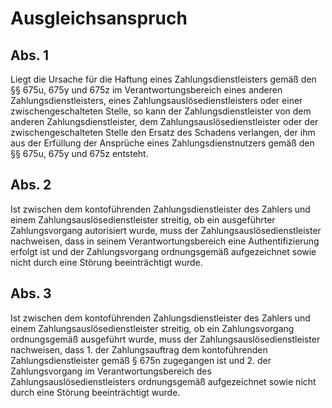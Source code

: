 # Ausgleichsanspruch



## Abs. 1

 Liegt die Ursache für die Haftung eines Zahlungsdienstleisters gemäß den §§ 675u, 675y und 675z im Verantwortungsbereich eines anderen Zahlungsdienstleisters, eines Zahlungsauslösedienstleisters oder einer zwischengeschalteten Stelle, so kann der Zahlungsdienstleister von dem anderen Zahlungsdienstleister, dem Zahlungsauslösedienstleister oder der zwischengeschalteten Stelle den Ersatz des Schadens verlangen, der ihm aus der Erfüllung der Ansprüche eines Zahlungsdienstnutzers gemäß den §§ 675u, 675y und 675z entsteht.

## Abs. 2

 Ist zwischen dem kontoführenden Zahlungsdienstleister des Zahlers und einem Zahlungsauslösedienstleister streitig, ob ein ausgeführter Zahlungsvorgang autorisiert wurde, muss der Zahlungsauslösedienstleister nachweisen, dass in seinem Verantwortungsbereich eine Authentifizierung erfolgt ist und der Zahlungsvorgang ordnungsgemäß aufgezeichnet sowie nicht durch eine Störung beeinträchtigt wurde.

## Abs. 3

 Ist zwischen dem kontoführenden Zahlungsdienstleister des Zahlers und einem Zahlungsauslösedienstleister streitig, ob ein Zahlungsvorgang ordnungsgemäß ausgeführt wurde, muss der Zahlungsauslösedienstleister nachweisen, dass  1.
 der Zahlungsauftrag dem kontoführenden Zahlungsdienstleister gemäß § 675n zugegangen ist und
 2.
 der Zahlungsvorgang im Verantwortungsbereich des Zahlungsauslösedienstleisters ordnungsgemäß aufgezeichnet sowie nicht durch eine Störung beeinträchtigt wurde.
 

